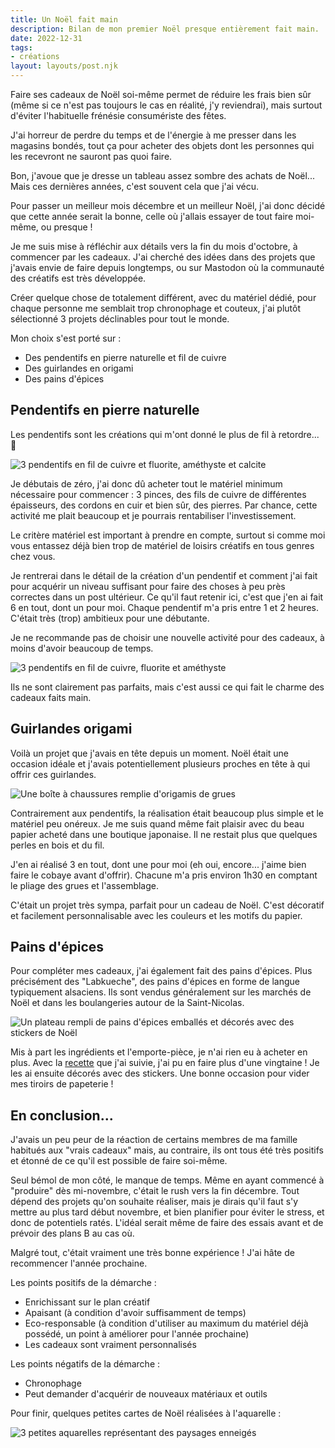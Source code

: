 ```yaml
---
title: Un Noël fait main
description: Bilan de mon premier Noël presque entièrement fait main.
date: 2022-12-31
tags:
- créations
layout: layouts/post.njk
---
```


Faire ses cadeaux de Noël soi-même permet de réduire les frais bien sûr (même si ce n'est pas toujours le cas en réalité, j'y reviendrai), mais surtout d'éviter l'habituelle frénésie consumériste des fêtes.

J'ai horreur de perdre du temps et de l'énergie à me presser dans les magasins bondés, tout ça pour acheter des objets dont les personnes qui les recevront ne sauront pas quoi faire.

Bon, j'avoue que je dresse un tableau assez sombre des achats de Noël... Mais ces dernières années, c'est souvent cela que j'ai vécu.

Pour passer un meilleur mois décembre et un meilleur Noël, j'ai donc décidé que cette année serait la bonne, celle où j'allais essayer de tout faire moi-même, ou presque !

Je me suis mise à réfléchir aux détails vers la fin du mois d'octobre, à commencer par les cadeaux.
J'ai cherché des idées dans des projets que j'avais envie de faire depuis longtemps, ou sur Mastodon où la communauté des créatifs est très développée.

Créer quelque chose de totalement différent, avec du matériel dédié, pour chaque personne me semblait trop chronophage et couteux, j'ai plutôt sélectionné 3 projets déclinables pour tout le monde.

Mon choix s'est porté sur :

- Des pendentifs en pierre naturelle et fil de cuivre
- Des guirlandes en origami
- Des pains d'épices

## Pendentifs en pierre naturelle

Les pendentifs sont les créations qui m'ont donné le plus de fil à retordre... 🥁

![3 pendentifs en fil de cuivre et fluorite, améthyste et calcite](/img/pendentifs-1.jpg)

Je débutais de zéro, j'ai donc dû acheter tout le matériel minimum nécessaire pour commencer : 3 pinces, des fils de cuivre de différentes épaisseurs, des cordons en cuir et bien sûr, des pierres.
Par chance, cette activité me plait beaucoup et je pourrais rentabiliser l'investissement.

Le critère matériel est important à prendre en compte, surtout si comme moi vous entassez déjà bien trop de matériel de loisirs créatifs en tous genres chez vous.

Je rentrerai dans le détail de la création d'un pendentif et comment j'ai fait pour acquérir un niveau suffisant pour faire des choses à peu près correctes dans un post ultérieur.
Ce qu'il faut retenir ici, c'est que j'en ai fait 6 en tout, dont un pour moi. Chaque pendentif m'a pris entre 1 et 2 heures.
C'était très (trop) ambitieux pour une débutante.

Je ne recommande pas de choisir une nouvelle activité pour des cadeaux, à moins d'avoir beaucoup de temps.

![3 pendentifs en fil de cuivre, fluorite et améthyste](/img/pendentifs-2.jpg)

Ils ne sont clairement pas parfaits, mais c'est aussi ce qui fait le charme des cadeaux faits main.

## Guirlandes origami

Voilà un projet que j'avais en tête depuis un moment. Noël était une occasion idéale et j'avais potentiellement plusieurs proches en tête à qui offrir ces guirlandes.

![Une boîte à chaussures remplie d'origamis de grues](/img/grues.jpg)

Contrairement aux pendentifs, la réalisation était beaucoup plus simple et le matériel peu onéreux. Je me suis quand même fait plaisir avec du beau papier acheté dans une boutique japonaise.
Il ne restait plus que quelques perles en bois et du fil.

J'en ai réalisé 3 en tout, dont une pour moi (eh oui, encore... j'aime bien faire le cobaye avant d'offrir). Chacune m'a pris environ 1h30 en comptant le pliage des grues et l'assemblage.

C'était un projet très sympa, parfait pour un cadeau de Noël. C'est décoratif et facilement personnalisable avec les couleurs et les motifs du papier.

## Pains d'épices

Pour compléter mes cadeaux, j'ai également fait des pains d'épices. Plus précisément des "Labkueche", des pains d'épices en forme de langue typiquement alsaciens.
Ils sont vendus généralement sur les marchés de Noël et dans les boulangeries autour de la Saint-Nicolas.

![Un plateau rempli de pains d'épices emballés et décorés avec des stickers de Noël](/img/pains-depices.jpg)

Mis à part les ingrédients et l'emporte-pièce, je n'ai rien eu à acheter en plus.
Avec la [recette](https://www.bredele.fr/pains-d-epices-labkueche) que j'ai suivie, j'ai pu en faire plus d'une vingtaine !
Je les ai ensuite décorés avec des stickers. Une bonne occasion pour vider mes tiroirs de papeterie !

## En conclusion...

J'avais un peu peur de la réaction de certains membres de ma famille habitués aux "vrais cadeaux" mais, au contraire, ils ont tous été très positifs et étonné de ce qu'il est possible de faire soi-même.

Seul bémol de mon côté, le manque de temps. Même en ayant commencé à "produire" dès mi-novembre, c'était le rush vers la fin décembre.
Tout dépend des projets qu'on souhaite réaliser, mais je dirais qu'il faut s'y mettre au plus tard début novembre, et bien planifier pour éviter le stress, et donc de potentiels ratés.
L'idéal serait même de faire des essais avant et de prévoir des plans B au cas où.

Malgré tout, c'était vraiment une très bonne expérience ! J'ai hâte de recommencer l'année prochaine.

Les points positifs de la démarche :

- Enrichissant sur le plan créatif
- Apaisant (à condition d'avoir suffisamment de temps)
- Eco-responsable (à condition d'utiliser au maximum du matériel déjà possédé, un point à améliorer pour l'année prochaine)
- Les cadeaux sont vraiment personnalisés

Les points négatifs de la démarche :

- Chronophage
- Peut demander d'acquérir de nouveaux matériaux et outils

Pour finir, quelques petites cartes de Noël réalisées à l'aquarelle :

![3 petites aquarelles représentant des paysages enneigés](/img/aquarelles-noel.jpg)
